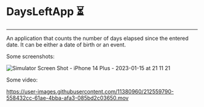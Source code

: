 # DaysLeftApp ⏳
-----------------
An application that counts the number of days elapsed since the entered date.
It can be either a date of birth or an event.

Some screenshots:

![Simulator Screen Shot - iPhone 14 Plus - 2023-01-15 at 21 11 21](https://user-images.githubusercontent.com/11380960/212559664-196a4ed5-46b5-4aa0-9e09-97dddae539f4.png)

Some video:


https://user-images.githubusercontent.com/11380960/212559790-558432cc-61ae-4bba-afa3-085bd2c03650.mov

